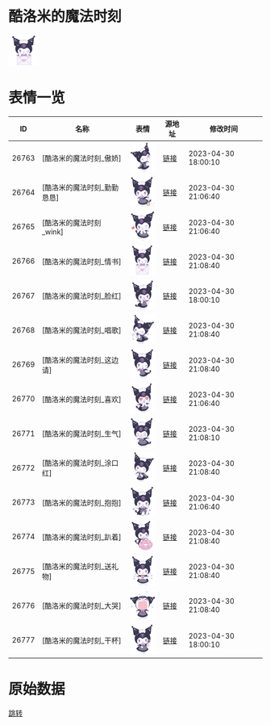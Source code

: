 # 酷洛米的魔法时刻

<img src="./cover.png" height="60" alt="cover" />

# 表情一览

|ID|名称|表情|源地址|修改时间|
|----|----|----|----|----|
|26763|[酷洛米的魔法时刻_傲娇]|<img src="./pic/026763_%5B酷洛米的魔法时刻_傲娇%5D.png" height="60" alt="傲娇"/>|[链接](https://i0.hdslb.com/bfs/garb/964cfa167af535dc59542cca43fcae170499cc62.png)|2023-04-30 18:00:10|
|26764|[酷洛米的魔法时刻_勤勤恳恳]|<img src="./pic/026764_%5B酷洛米的魔法时刻_勤勤恳恳%5D.png" height="60" alt="勤勤恳恳"/>|[链接](https://i0.hdslb.com/bfs/garb/94f95a46f26fadcd69caa9d4562c8536cc413ff7.png)|2023-04-30 21:06:40|
|26765|[酷洛米的魔法时刻_wink]|<img src="./pic/026765_%5B酷洛米的魔法时刻_wink%5D.png" height="60" alt="wink"/>|[链接](https://i0.hdslb.com/bfs/garb/c16669dacd548815132d97544bed300b58ec0486.png)|2023-04-30 21:06:40|
|26766|[酷洛米的魔法时刻_情书]|<img src="./pic/026766_%5B酷洛米的魔法时刻_情书%5D.png" height="60" alt="情书"/>|[链接](https://i0.hdslb.com/bfs/garb/ccb06a1598a1f5e1d99672934315bc596db655c2.png)|2023-04-30 21:08:40|
|26767|[酷洛米的魔法时刻_脸红]|<img src="./pic/026767_%5B酷洛米的魔法时刻_脸红%5D.png" height="60" alt="脸红"/>|[链接](https://i0.hdslb.com/bfs/garb/065aa8b9974fab2cb8fa0e65f6ae9dbb92982f3e.png)|2023-04-30 18:00:10|
|26768|[酷洛米的魔法时刻_唱歌]|<img src="./pic/026768_%5B酷洛米的魔法时刻_唱歌%5D.png" height="60" alt="唱歌"/>|[链接](https://i0.hdslb.com/bfs/garb/78ed866bf4402fd886f801c721007dc4b5944b29.png)|2023-04-30 21:08:40|
|26769|[酷洛米的魔法时刻_这边请]|<img src="./pic/026769_%5B酷洛米的魔法时刻_这边请%5D.png" height="60" alt="这边请"/>|[链接](https://i0.hdslb.com/bfs/garb/43978657a39a962628f4be6aa06e2499e87a288d.png)|2023-04-30 21:08:40|
|26770|[酷洛米的魔法时刻_喜欢]|<img src="./pic/026770_%5B酷洛米的魔法时刻_喜欢%5D.png" height="60" alt="喜欢"/>|[链接](https://i0.hdslb.com/bfs/garb/5ec1eeac9d6dbf2a90b80b41baaebd1941c45a70.png)|2023-04-30 21:06:40|
|26771|[酷洛米的魔法时刻_生气]|<img src="./pic/026771_%5B酷洛米的魔法时刻_生气%5D.png" height="60" alt="生气"/>|[链接](https://i0.hdslb.com/bfs/garb/5a1c128f3d59f573e3bfb70d02f5bc5e05d4cb12.png)|2023-04-30 21:08:10|
|26772|[酷洛米的魔法时刻_涂口红]|<img src="./pic/026772_%5B酷洛米的魔法时刻_涂口红%5D.png" height="60" alt="涂口红"/>|[链接](https://i0.hdslb.com/bfs/garb/da66be671af5d440f4ec22b8c30b57e6bb76ddad.png)|2023-04-30 21:08:40|
|26773|[酷洛米的魔法时刻_抱抱]|<img src="./pic/026773_%5B酷洛米的魔法时刻_抱抱%5D.png" height="60" alt="抱抱"/>|[链接](https://i0.hdslb.com/bfs/garb/0a9a6319caa647e4cfe3b30879628c174291f63a.png)|2023-04-30 21:06:40|
|26774|[酷洛米的魔法时刻_趴着]|<img src="./pic/026774_%5B酷洛米的魔法时刻_趴着%5D.png" height="60" alt="趴着"/>|[链接](https://i0.hdslb.com/bfs/garb/1df61a161bd9e61fa78584855572a5ddad809167.png)|2023-04-30 21:08:40|
|26775|[酷洛米的魔法时刻_送礼物]|<img src="./pic/026775_%5B酷洛米的魔法时刻_送礼物%5D.png" height="60" alt="送礼物"/>|[链接](https://i0.hdslb.com/bfs/garb/54f6df033d3c9e490a5caa76189d97cd11185ce8.png)|2023-04-30 21:08:40|
|26776|[酷洛米的魔法时刻_大哭]|<img src="./pic/026776_%5B酷洛米的魔法时刻_大哭%5D.png" height="60" alt="大哭"/>|[链接](https://i0.hdslb.com/bfs/garb/fa1e6bde698ab3e84aac8ee10738cf51fa467d82.png)|2023-04-30 21:08:40|
|26777|[酷洛米的魔法时刻_干杯]|<img src="./pic/026777_%5B酷洛米的魔法时刻_干杯%5D.png" height="60" alt="干杯"/>|[链接](https://i0.hdslb.com/bfs/garb/9a488b6739a48cee5ca8c8d86cafa8a4d0469615.png)|2023-04-30 18:00:10|

# 原始数据

[跳转](./raw.json)

